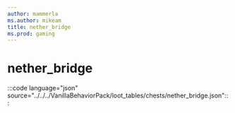 ```yaml
---
author: mammerla
ms.author: mikeam
title: nether_bridge
ms.prod: gaming
---
```


# nether_bridge

:::code language="json" source="../../../VanillaBehaviorPack/loot_tables/chests/nether_bridge.json":::